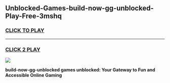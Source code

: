 
## Unblocked-Games-build-now-gg-unblocked-Play-Free-3mshq
<h3>
<a href="https://premium76.site?title=build-now-gg-unblocked&ref=23A">CLICK TO PLAY</a></h3>
<hr>

<h3>
<a href="https://premium76.site?title=build-now-gg-unblocked&ref=23A">CLICK 2 PLAY</a>
  
</h3>

<a href="https://premium76.site?title=build-now-gg-unblocked&ref=23A"><img src="https://clearcache.store/games.png"></a>


**build-now-gg-unblocked games unblocked: Your Gateway to Fun and Accessible Online Gaming**
